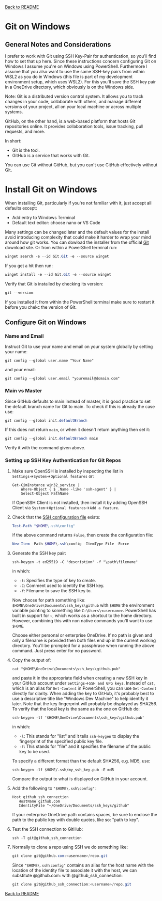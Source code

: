 <a href="../README.md">Back to README</a>

# Git on Windows

## General Notes and Considerations

I prefer to work with Git using SSH Key-Pair for authentication, so you'll find how to set that up here. Since these instructions concern configuring Git on Windows I assume you're on Windows using PowerShell. Furthermore I assume that you also want to use the same SSH-key pairs from within WSL2 as you do in Windows (this file is part of my development environment setup, which uses WSL2). For this you'll save the SSH key pair in a OneDrive directory, which obviously is on the Windows side.

Note: Git is a distributed version control system. It allows you to track changes in your code, collaborate with others, and manage different versions of your project, all on your local machine or across multiple systems.

GitHub, on the other hand, is a web-based platform that hosts Git repositories online. It provides collaboration tools, issue tracking, pull requests, and more.

In short:

- Git is the tool.
- GitHub is a service that works with Git.

You can use Git without GitHub, but you can't use GitHub effectively without Git.

# Install Git on Windows

When installing Git, particularly if you're not familiar with it, just accept all defaults except:

- Add entry to Windows Terminal
- Default text editor: choose nano or VS Code

Many settings can be changed later and the default values for the install avoid introducing complexity that could make it harder to wrap your mind around how git works. You can dowload the installer from the official [Git](https://git-scm.com/downloads) download site. Or from within a PowerShell terminal run:

```powershell
winget search -e --id Git.Git -e --source winget
```

If you get a hit then run:

```powershell
winget install -e --id Git.Git -e --source winget
```

Verify that Git is installed by checking its version:

```powershell
git --version
```

If you installed it from within the PowerShell terminal make sure to restart it before you chekc the version of Git.

## Configure Git on Windows

### Name and Email

Instruct Git to use your name and email on your system globally by setting your name:

```shell
git config --global user.name "Your Name"
```

and your email:
   
```shell
git config --global user.email "youremail@domain.com"
```

### Main vs Master

Since GitHub defaults to main instead of master, it is good practice to set the default branch name for Git to main. To check if this is already the case use:

```powershell
git config --global init.defaultBranch
```

If this does not return `main`, or when it doesn't return anything then set it:

```powershell
git config --global init.defaultBranch main
```

Verify it with the command given above.
   
### Setting up SSH Key Authentication for Git Repos

1. Make sure OpenSSH is installed by inspecting the list in `Settings`→`System`→`Optional features` or:
	
	```shell
	Get-CimInstance win32_service |
	    Where-Object { $_.Name -like 'ssh-agent' } |
	    Select-Object PathName
	```

    If OpenSSH Client is not installed, then install it by adding OpenSSH Client via `System`→`Optional features`→`Add a feature`. 

2. Check that the [SSH configuration file](
    https://superuser.com/questions/1537763/location-of-openssh-configuration-file-on-windows
    ) exists:

    ```powershell
    Test-Path "$HOME\.ssh\config"
    ```

    If the above command returns `False`, then create the configuration file:
    
    ```powershell
    New-Item -Path $HOME\.ssh\config -ItemType File -Force
    ```

3. Generate the SSH key pair:
	
	```shell
	ssh-keygen -t ed25519 -C "description" -f "\path\filename"
	```

	in which:
	 
	- `-t`: Specifies the type of key to create.
	- `-C`: Comment used to identify the SSH key.
	- `-f`: Filename to save the SSH key to.
	
	Now choose for path something like: `$HOME\OneDrive\Documents\ssh_keys\github` with `$HOME` the environment variable pointing to something like `C:\Users\<username>`. PowerShell has built in support for `~`, which works as a shortcut to the home directory. However, combining this with non native commands you'll want to use `$HOME`.
	
    Choose either personal or enterprise OneDrive. If no path is given and only a filename is provided then both files end up in the current working directory. You'll be prompted for a passphrase when running the above command. Just press enter for no password.

4. Copy the output of:
   
	```shell
    cat "$HOME\OneDrive\Documents\ssh_keys\github.pub"
	```

	and paste it in the appropriate field when creating a new SSH key in your GitHub account under `Settings`→`SSH and GPG keys`. Instead of `cat`, which is an alias for `Get-Content` in PowerShell, you can use `Get-Content` directly for clarity. When adding the key to GitHub, it's probably best to use a descriptive title like "Windows Dev Machine" to help identify it later. Note that the key fingerprint will probably be displayed as SHA256. To verify that the local key is the same as the one on GitHub do:
	
	```shell
	ssh-keygen -lf '$HOME\OneDrive\Documents\ssh_keys\github.pub'
	```

	in which:
	
	- `-l`: This stands for "list" and it tells `ssh-keygen` to display the fingerprint of the specified public key file.
	- `-f`: This stands for "file" and it specifies the filename of the public key to be used.

	To specify a different format than the default SHA256, e.g. MD5, use:
		
	```shell
	ssh-keygen -lf $HOME/.ssh/my_ssh_key.pub -E md5
	```
	
	Compare the output to what is displayed on GitHub in your account.

5. Add the following to `"$HOME\.ssh\config"`:
   
	```text
	Host github_ssh_connection
	   HostName github.com
	   IdentityFile "~/OneDrive/Documents/ssh_keys/github"
	```

    If your enterprise OneDrive path contains spaces, be sure to enclose the path to the public key with double quotes, like so: "path to key".

6. Test the SSH connection to GitHub:

    ```shell
    ssh -T git@github_ssh_connection
    ```

7. Normally to clone a repo using SSH we do something like:

    ```powershell
    git clone git@github.com:<username>/repo.git
    ```

    Since `"$HOME\.ssh\config"` contains an alias for the host name with the location of the identity file to associate it with the host, we can substitute @github.com: with @github_ssh_connection:

    ```powershell
    git clone git@github_ssh_connection:<username>/repo.git
    ```

<a href="../README.md">Back to README</a>